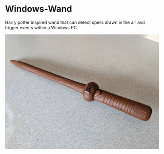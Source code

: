 # Windows-Wand
Harry potter inspired wand that can detect spells drawn in the air and trigger events within a Windows PC

![Wand](Images/Picture_of_Wand.jpg)
